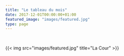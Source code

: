 ```yaml
---
title: "Le tableau du mois"
date: 2017-12-01T00:00:00+01:00
featured_image: "images/featured.jpg"
type: page
---
```


<br>

{{< img src="images/featured.jpg" title="La Cour" >}}
